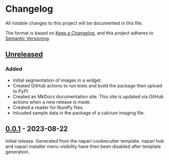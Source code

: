 # Changelog

All notable changes to this project will be documented in this file.

The format is based on [Keep a Changelog](https://keepachangelog.com/en/1.0.0/),
and this project adheres to [Semantic Versioning](https://semver.org/spec/v2.0.0.html).

## [Unreleased]

### Added

- Initial segmentation of images in a widget.
- Created GitHub actions to run tests and build the package then upload to PyPI.
- Created an MkDocs documentation site. This site is updated via GitHub actions when a new release is made.
- Created a reader for NumPy files.
- Inlcuded sample data in the package of a calcium imaging file.

## [0.0.1] - 2023-08-22

Initial release. Generated from the napari cookiecutter template.
napari hub and napari installer menu visibility have then been disabled after template generation.

[Unreleased]: https://github.com/MetaCell/napari-software-development-workshop
[0.0.1]: https://github.com/MetaCell/napari-software-development-workshop/releases/tag/0.0.1